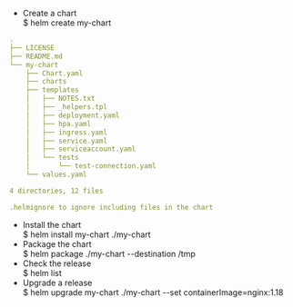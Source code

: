- Create a chart </br> $ helm create my-chart
```yaml
.
├── LICENSE
├── README.md
└── my-chart
    ├── Chart.yaml
    ├── charts
    ├── templates
    │   ├── NOTES.txt
    │   ├── _helpers.tpl
    │   ├── deployment.yaml
    │   ├── hpa.yaml
    │   ├── ingress.yaml
    │   ├── service.yaml
    │   ├── serviceaccount.yaml
    │   └── tests
    │       └── test-connection.yaml
    └── values.yaml

4 directories, 12 files

.helmignore to ignore including files in the chart
```
- Install the chart </br> $ helm install my-chart ./my-chart
- Package the chart </br> $ helm package ./my-chart --destination /tmp
- Check the release </br> $ helm list
- Upgrade a release </br> $ helm upgrade my-chart ./my-chart --set containerImage=nginx:1.18
